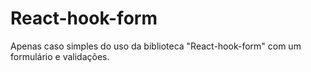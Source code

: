 # React-hook-form
Apenas caso simples do uso da biblioteca "React-hook-form" com um formulário e validações.
